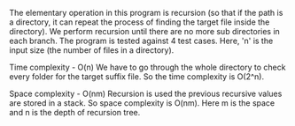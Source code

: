 The elementary operation in this program is recursion (so that if the path is a directory, it can repeat the process of finding the target file inside the directory). We perform recursion until there are no more sub directories in each branch.
The program is tested against 4 test cases. Here, 'n' is the input size (the number of files in a directory).

Time complexity - O(n)
We have to go through the whole directory to check every folder for the target suffix file. So the time complexity is O(2^n).

Space complexity - O(nm)
Recursion is used the previous recursive values are stored in a stack. So space complexity is O(nm). Here m is the space and n is the depth of recursion tree.
